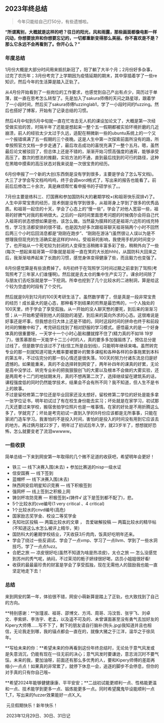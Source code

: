 ## 2023年终总结

> 今年只能给自己打50分，有些遗憾啦。

**“所谓离别，大概就是这样的吧？往日的阳光，风和雨露，那些画面都像电影一样闪动，你想要放弃和你想要忘记的，一切都重新变得那么美丽。你不喜欢是不是？那么它永远不会再看到了。你开心么？”**

### 年度总结

​	1月份大概是大部分时间用来抵抗新冠了，阳了躺了大半个月；2月份好多杂事，过完了农历年；3月份考完了上学期因为疫情延期的期末，其中穿插着学了一些re知识，然后今年的生活算是踏入正轨了。

​	从4月份开始看到了一些岗位的工作要求，也感觉到自己产出有点少，简历过于单薄，就一直在思考怎么转型了。先是加入了sakura师傅的天问之路星球，跟着学了一小段时间，然后买了sakura师傅fuzzinglab1，学了一小段时间的fuzzing。然后也搭好了博客，开始有了记录总结的习惯。

​	然后4月中旬到5月中旬就一直在忙攻击无人机的课设加论文了，大概是第一次经受做实验的苦，时隔半年了还能是想起来一整个五一假期都被实验环境折磨的几近崩溃，前人的经验太少太过于久远，适配在稍微新一些的ubuntu系统上的一个又一个报错填满了五一假期的三个夜晚。这是人生中第一次探索前面所没有的路，所幸按照官方文档一步步走通了，最后攻击成功的喜悦充满了一整个五月。嗯，虽然最后论文被驳回了，但总体上还是不错的，渐渐开始习惯高强度的通宵，能够承受高压了。数次的想法的推翻，实验方法的不通，直到最后找到的可行的路径，这种在黑暗中摸索的高压状态对我来说是一次很宝贵的经历。

​	6月份申报了一个新的大创(东西倒是没有学到很多，主要是学会了怎么写文档)。大三了才学会写文档呜呜呜，终于会调word格式了，写出来的报告也能看了。前前后后修改二十余次，真是麻烦帮忙看申报书的子硕学长了。。

​	7月份主要是练科三、打国赛和参加国防科大的暑期学校×(和祖哥快乐双排√)了。人生中非常宝贵的经历，技术倒是没有学到很多，从祖哥身上学到了很多的优秀品质。和祖哥一起住的十天，学会了心态上的“慢一些”，学会了对他人宽容一些，祖哥的好脾气对我的影响很大。之后的一段时间里面思考问题的时候偶尔会将自己代入祖哥的状态想想如果是他，该怎么做。当然最为膜拜的还是祖哥六边形的线充特性，学习生活都安排的很不错，也是因为好多次跟祖哥聊天祖哥隔两个小时不回然后两三个小时后回消息都是“刚刚在跑步”、“刚刚在游泳”(虽然很让人误以为是不想理我但现充的生活确实是这样的hhh)。受祖哥的影响，我使用手机的时间变少了，也开始从一个死宅较为封闭的人变得生活稍微丰富多彩了些，稍稍外向了一些(每次一想起来祖哥第一印象就是祖哥一直在笑的大长脸hhh)，从国防科大回来之后，我渐渐培养起来了长跑的习惯，感觉身体变得健康了些，而且毅力也变强了。

​	8月份感觉算是有些浪费掉了。8月初终于在驾照学习时间过期之前拿到了驾照(考驾照考了三年家人们谁懂啊)。然后就是去太仓的集中生产实习了。课余时间除了与朋友们去吃饭就是学一下挖洞。所幸也挖到了几个比较水的二进制洞，算是给这个较为空虚的时段有了个交代。

​	然后就是9月到12月的100天考研生活了。虽然数学寄了，但是真是一段非常宝贵的经历！成长最大的是心态，那种看不到结果的煎熬是最恐怖的，一个人独处的100天里，终于学会了享受孤独。从一开始的没人聊天憋的要死，到后来的渐渐习惯；从一开始希望得到他人的鼓励的渴望，到后来的莫向外求的心态。这很难说是好事还是坏事，但我想总归大体上还是不错的。同时这段时间的拼命也终于和前段时间的懒散中和了，考完研后找到了相对舒服的学习模式。感悟最大的是一个好身体真的很重要呀，一天学十一个小时心脏和腰就撑不住了(精力真的不如18 19岁了)，很羡慕那些一天能学十二三小时的人，真的要多多加强锻炼了。预估总分是过线了，但是数学应该过不了线(信工所是自划线)，只能明年继续来咯。
​	虽然转完专业的那一刻就知道可能大概率要被要补的繁多课程和各种各样的杂事拖累到本科的第五年，不过估完分的那一刻心情还是很失落，100天的努力付诸东流总归是好遗憾的。如果能重来，真的不会选择转到网安了，两年补四年的课真的好累，无论是高中没学过、转完专业补的把我狠狠创飞的大雾以及根本不会做的大雾实验，还是两周考十二门的地狱期末月，真的不想再第二次了，选择继续留在建筑系的话，课程强度低的同时仍然能学技术，结果会不会有所不同？我不知道，但人生不是书上的故事。	
​	不过是留校修第二学位还是毕业回家还没太想好。留校修第二学位的好处是能多拿一张学位证书，明年初试过了有在校生身份能去实习；坏处就是在家学习，初试那几天还要过来学校，搬宿舍拍学位照片也是一堆事情。在家的好处是不用折腾这么多了，学就完了；坏处是考完初试一直到入学的9月份应该都是无所事事，只能在家闭门造车学习。我害怕的不是投入时间，害怕的是投入的时间没有用到它应该去的地方。 
​	再过俩月就22岁了，明年过了初试后年入学，就23岁半了，想想就好恐怖，怎么就要变老了流泪wwwww。
​	

### 一些收获

简单总结一下来到网安第一年取得的几个微不足道的收获吧，希望明年会更好！

- 铁三 — 线下决赛入围(未去) + 参加比赛送的nisp一级水证
- 信安国赛 — 线下签到
- 蓝帽杯 — 线下决赛入围(未去)
- 陕西网安启明星知识竞赛 — 线下积极签到
- 强网杯 — 线上签到之积极上网
- 铸剑杯攻防竞赛 — 积极签到×(铸件√ 这下是签到都不配了)，悲。
- 5个比较水的cve编号(1 very critical 、4 critical)
- 1个比较水的cnvd编号(高危)
- 国家励志奖学金、校设二等奖学金
- 先知社区投稿 — 两篇比较水的文章 ， 吾爱破解投稿 — 两篇比较水的精华帖(不知道这么水怎么被评上精华，笑)
- 国防科大的暑期学校结业，7天收获3斤肉肉，饭真好吃明年还来。
- 学会了绕过一些反调试、学会了一点vmp、学习了一点llvm、学到了一些水洞技巧，学了一点点fuzz。
- 合肥之旅 — 凉皮很好吃(虽然不知道为啥是热凉皮)，太仓之旅 — 怎么没感觉到苏州的秀气呢，纳闷，不过茉沏的栀子妍绿很好喝，店员小姐姐很好看!
- 收获的最最最珍贵的财富是学会了享受孤独，现在无需他人的鼓励我也能一直坚定地走下去！

### 总结

​	来到网安的第一年，体验很不错，网安小萌新算是踏上了正轨，也大致找到了自己的方向。

​	**特别感谢：**张瑾淑、祖哥、邵博文、方鸿、周哥、冯汶哲、张宇飞、刘卓文、李紫妍、李浩宇、老孟，以及遥不可及的、未曾谋面甚至没有勇气去加好友的Kipery大师傅……写不下了，剩下的朋友请自行脑补(狗头.jpg)
​	我知道并且也相信，无论我走到哪，我的锚点都会一直在的，就像大猪之于江洋，温华之于徐凤年。

​	**写给未来的你：**希望未来的你再看到这份年终总结时，无论处于意气风发或是失意消沉，仍能有现在一往无前的决心；意气风发时要谦逊，意志消沉时不要气馁。未来的我，要加油呀，前面还有那么多优秀的人，要和Kipery师傅的差距再缩小一点点！如果真的非常累了，就停下休息一会，追逐的脚步不会停息，但你的对手真的只有你自己哦~

​	**希望2024年能够健健康康、平平安安；**二战初试能更顺利一点、性格能更温和一点、技术能学到更多一点、锻炼能更多一点。同时希望魔鬼毕设能顺利一点T_T，写出来的fuzzer效果能好一点X_X。

​	元旦假期快乐！新年快乐！

​																       2023年12月29日、30日、31日记
